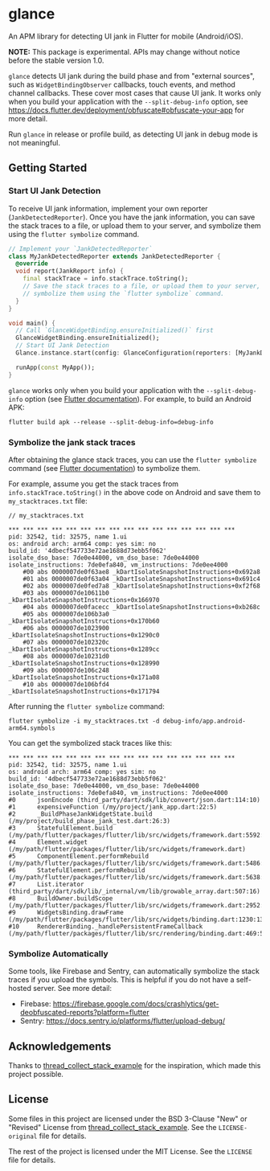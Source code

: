 # glance

An APM library for detecting UI jank in Flutter for mobile (Android/iOS).

**NOTE:** This package is experimental. APIs may change without notice before the stable version 1.0.

`glance` detects UI jank during the build phase and from "external sources", such as `WidgetBindingObserver` callbacks, touch events, and method channel callbacks. These cover most cases that cause UI jank. It works only when you build your application with the `--split-debug-info` option, see https://docs.flutter.dev/deployment/obfuscate#obfuscate-your-app for more detail. 

Run `glance` in release or profile build, as detecting UI jank in debug mode is not meaningful.

## Getting Started

### Start UI Jank Detection

To receive UI jank information, implement your own reporter (`JankDetectedReporter`). Once you have the jank information, you can save the stack traces to a file, or upload them to your server, and symbolize them using the `flutter symbolize` command.

```dart
// Implement your `JankDetectedReporter`
class MyJankDetectedReporter extends JankDetectedReporter {
  @override
  void report(JankReport info) {
    final stackTrace = info.stackTrace.toString();
    // Save the stack traces to a file, or upload them to your server,
    // symbolize them using the `flutter symbolize` command.
  }
}

void main() {
  // Call `GlanceWidgetBinding.ensureInitialized()` first
  GlanceWidgetBinding.ensureInitialized();
  // Start UI Jank Detection
  Glance.instance.start(config: GlanceConfiguration(reporters: [MyJankDetectedReporter()]));

  runApp(const MyApp());
}
```

`glance` works only when you build your application with the `--split-debug-info` option (see [Flutter documentation](https://docs.flutter.dev/deployment/obfuscate#obfuscate-your-app)). For example, to build an Android APK:

```
flutter build apk --release --split-debug-info=debug-info
```

### Symbolize the jank stack traces

After obtaining the glance stack traces, you can use the `flutter symbolize` command (see [Flutter documentation](https://docs.flutter.dev/deployment/obfuscate#read-an-obfuscated-stack-trace)) to symbolize them. 

For example, assume you get the stack traces from `info.stackTrace.toString()` in the above code on Android and save them to `my_stacktraces.txt` file:

```
// my_stacktraces.txt

*** *** *** *** *** *** *** *** *** *** *** *** *** *** *** ***
pid: 32542, tid: 32575, name 1.ui
os: android arch: arm64 comp: yes sim: no
build_id: '4dbecf547733e72ae1688d73ebb5f062'
isolate_dso_base: 7de0e44000, vm_dso_base: 7de0e44000
isolate_instructions: 7de0efa840, vm_instructions: 7de0ee4000
    #00 abs 0000007de0f63ae8 _kDartIsolateSnapshotInstructions+0x692a8
    #01 abs 0000007de0f63a04 _kDartIsolateSnapshotInstructions+0x691c4
    #02 abs 0000007de0fed7a8 _kDartIsolateSnapshotInstructions+0xf2f68
    #03 abs 0000007de10611b0 _kDartIsolateSnapshotInstructions+0x166970
    #04 abs 0000007de0facecc _kDartIsolateSnapshotInstructions+0xb268c
    #05 abs 0000007de106b3a0 _kDartIsolateSnapshotInstructions+0x170b60
    #06 abs 0000007de1023900 _kDartIsolateSnapshotInstructions+0x1290c0
    #07 abs 0000007de102320c _kDartIsolateSnapshotInstructions+0x1289cc
    #08 abs 0000007de10231d0 _kDartIsolateSnapshotInstructions+0x128990
    #09 abs 0000007de106c248 _kDartIsolateSnapshotInstructions+0x171a08
    #10 abs 0000007de106bfd4 _kDartIsolateSnapshotInstructions+0x171794

```

After running the `flutter symbolize` command:

```
flutter symbolize -i my_stacktraces.txt -d debug-info/app.android-arm64.symbols
```

You can get the symbolized stack traces like this:

```
*** *** *** *** *** *** *** *** *** *** *** *** *** *** *** ***
pid: 32542, tid: 32575, name 1.ui
os: android arch: arm64 comp: yes sim: no
build_id: '4dbecf547733e72ae1688d73ebb5f062'
isolate_dso_base: 7de0e44000, vm_dso_base: 7de0e44000
isolate_instructions: 7de0efa840, vm_instructions: 7de0ee4000
#0      jsonEncode (third_party/dart/sdk/lib/convert/json.dart:114:10)
#1      expensiveFunction (/my/project/jank_app.dart:22:5)
#2      _BuildPhaseJankWidgetState.build (/my/project/build_phase_jank_test.dart:26:3)
#3      StatefulElement.build (/my/path/flutter/packages/flutter/lib/src/widgets/framework.dart:5592:3)
#4      Element.widget (/my/path/flutter/packages/flutter/lib/src/widgets/framework.dart)
#5      ComponentElement.performRebuild (/my/path/flutter/packages/flutter/lib/src/widgets/framework.dart:5486:31)
#6      StatefulElement.performRebuild (/my/path/flutter/packages/flutter/lib/src/widgets/framework.dart:5638:3)
#7      List.iterator (third_party/dart/sdk/lib/_internal/vm/lib/growable_array.dart:507:16)
#8      BuildOwner.buildScope (/my/path/flutter/packages/flutter/lib/src/widgets/framework.dart:2952:37)
#9      WidgetsBinding.drawFrame (/my/path/flutter/packages/flutter/lib/src/widgets/binding.dart:1230:13)
#10     RendererBinding._handlePersistentFrameCallback (/my/path/flutter/packages/flutter/lib/src/rendering/binding.dart:469:5)
```

### Symbolize Automatically
Some tools, like Firebase and Sentry, can automatically symbolize the stack traces if you upload the symbols. This is helpful if you do not have a self-hosted server.
See more detail:
- Firebase: https://firebase.google.com/docs/crashlytics/get-deobfuscated-reports?platform=flutter
- Sentry: https://docs.sentry.io/platforms/flutter/upload-debug/

## Acknowledgements

Thanks to [thread_collect_stack_example](https://github.com/mraleph/thread_collect_stack_example) for the inspiration, which made this project possible.

## License

Some files in this project are licensed under the BSD 3-Clause "New" or "Revised" License from [thread_collect_stack_example](https://github.com/mraleph/thread_collect_stack_example). See the `LICENSE-original` file for details.

The rest of the project is licensed under the MIT License. See the `LICENSE` file for details.
